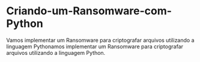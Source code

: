 # Criando-um-Ransomware-com-Python
Vamos implementar um Ransomware para criptografar arquivos utilizando a linguagem Pythonamos implementar um Ransomware para criptografar arquivos utilizando a linguagem Python.
